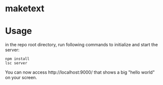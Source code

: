 maketext
========


Usage
========

in the repo root directory, run following commands to initialize and start the server:

    npm install
    lsc server

You can now access http://localhost:9000/ that shows a big "hello world" on your screen.

